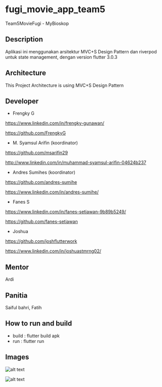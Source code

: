 # fugi_movie_app_team5

Team5MovieFugi - MyBioskop

## Description

Aplikasi ini menggunakan arsitektur MVC+S Design Pattern dan riverpod untuk state management, dengan version flutter 3.0.3

## Architecture
This Project Architecture is using MVC+S Design Pattern

## Developer

- Frengky G

https://www.linkedin.com/in/frengky-gunawan/

https://github.com/FrengkyG

- M. Syamsul Arifin (koordinator)

https://github.com/msarifin29

http://www.linkedin.com/in/muhammad-syamsul-arifin-04624b237


- Andres Sumihes (koordinator)

https://github.com/andres-sumihe

https://www.linkedin.com/in/andres-sumihe/

- Fanes S

https://www.linkedin.com/in/fanes-setiawan-9b89b5249/

https://github.com/fanes-setiawan

- Joshua

https://github.com/joshflutterwork

https://www.linkedin.com/in/joshuastmrng02/

## Mentor

Ardi

## Panitia

Saiful bahri, Fatih

## How to run and build

- build : flutter build apk
- run : flutter run





## Images

![alt text](https://github.com/msarifin29/fugi_movie_app_team5/blob/main/WhatsApp%20Image%202022-08-30%20at%2011.13.11%20PM.jpeg)

![alt text](https://github.com/msarifin29/fugi_movie_app_team5/blob/main/WhatsApp%20Image%202022-08-30%20at%2011.13.12%20PM.jpeg)


